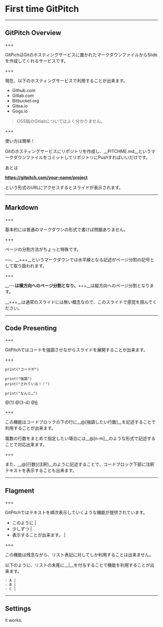 # First time GitPitch

---

## GitPitch Overview

+++

GitPichはGitのホスティングサービスに置かれたマークダウンファイルからSlideを作成してくれるサービスです。

+++

現在、以下のホスティングサービスで利用することが出来ます。

- Github.com
- Gitlab.com
- Bitbucket.org
- Gitea.io
- Gogs.io

> OSS版のGitlabについてはよく分かりません。

+++

使い方は簡単！

Gitのホスティングサービスにリポジトリを作成し、__PITCHME.md__というマークダウンファイルをコミットしてリポジトリにPushすればいいだけです。

あとは

__https://gitpitch.com/your-name/project__

という形式のURLにアクセスするとスライドが表示されます。

---

## Markdown

+++

基本的には普通のマークダウンの形式で書けば問題ありません。

+++

ページの分割方法がちょっと特殊です。

__---__、__+++__というマークダウンでは水平線となる記述がページ分割の記号として取り扱われます。

+++

__---__は横方向へのページ分割となり、__+++__は縦方向へのページ分割となります。

__+++__は通常のスライドには無い概念なので、このスライドで感覚を掴んでください。

---

## Code Presenting

+++

GitPitchではコードを強調させながらスライドを展開することが出来ます。

+++

```
print("コードが")

print("強調")
print("されている！！")

print("なんと…")
```

@[1]
@[3-4]
@[6](注釈もつけられます！)

+++

この機能はコードブロックの下の行に__@[強調したい行数]__を記述することで利用することが出来ます。

複数の行数をまとめて指定したい場合には__@[n-m]__のような形式で記述することで対応出来ます。

+++

また、__@[行数]\(注釈\)__のように記述することで、コードブロック下部に注釈テキストを表示することも出来ます。

---

## Flagment

+++

GitPitchではテキストを順次表示していくような機能が提供されています。

- このように |
- 少しずつ |
- 表示することが出来ます。 |

+++

この機能は残念ながら、リスト表記に対してしか利用することは出来ません。

以下のように、リストの末尾に__\|__を付与することで機能を利用することが出来ます。

```
- A |
- B |
- C |
```

---

## Settings

it works.
